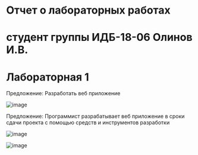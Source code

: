 # Отчет о лабораторных работах
# студент группы ИДБ-18-06 Олинов И.В. 

# Лабораторная 1

Предложение: Разработать веб приложение

![image](https://user-images.githubusercontent.com/62188765/134022244-52c21df1-def9-40cc-ac4d-07771b5779fb.png)

Предложение: Программист разрабатывает веб приложение в сроки сдачи проекта с помощью  средств и инструментов разработки

![image](https://user-images.githubusercontent.com/62188765/134022060-0cb98c88-d0e4-43be-9398-9b6ce83e6371.png)

![image](https://user-images.githubusercontent.com/62188765/134023000-69e87bbb-ad9f-4528-a864-1278f0bfcde3.png)
